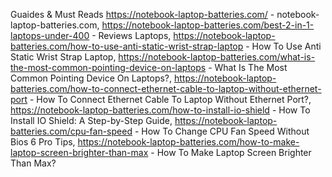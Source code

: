 Guaides & Must Reads
https://notebook-laptop-batteries.com/ - notebook-laptop-batteries.com,
https://notebook-laptop-batteries.com/best-2-in-1-laptops-under-400 - Reviews Laptops,
https://notebook-laptop-batteries.com/how-to-use-anti-static-wrist-strap-laptop - How To Use Anti Static Wrist Strap Laptop,
https://notebook-laptop-batteries.com/what-is-the-most-common-pointing-device-on-laptops - What Is The Most Common Pointing Device On Laptops?,
https://notebook-laptop-batteries.com/how-to-connect-ethernet-cable-to-laptop-without-ethernet-port - How To Connect Ethernet Cable To Laptop Without Ethernet Port?,
https://notebook-laptop-batteries.com/how-to-install-io-shield - How To Install IO Shield: A Step-by-Step Guide,
https://notebook-laptop-batteries.com/cpu-fan-speed - How To Change CPU Fan Speed Without Bios 6 Pro Tips,
https://notebook-laptop-batteries.com/how-to-make-laptop-screen-brighter-than-max - How To Make Laptop Screen Brighter Than Max?

